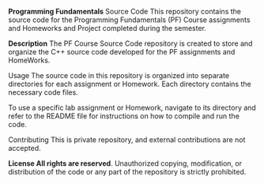**Programming Fundamentals** Source Code This repository contains the source code for the Programming Fundamentals (PF) Course assignments and Homeworks and Project completed during the semester.

**Description** The PF Course Source Code repository is created to store and organize the C++ source code developed for the PF assignments and HomeWorks.

Usage The source code in this repository is organized into separate  directories for each assignment or Homework. Each directory contains the necessary code files.

To use a specific lab assignment or Homework, navigate to its directory and refer to the README file for instructions on how to compile and run the code.

Contributing This is  private repository, and external contributions are not accepted.

**License All rights are reserved**. Unauthorized copying, modification, or distribution of the code or any part of the repository is strictly prohibited.
